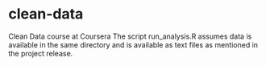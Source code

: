 # clean-data
Clean Data course at Coursera
The script run_analysis.R assumes data is available in the same directory and is available as text files as mentioned in the project release.
